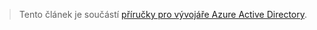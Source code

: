 > Tento článek je součástí [příručky pro vývojáře Azure Active Directory](../articles/active-directory/develop/active-directory-developers-guide.md).
> 
> 



<!--HONumber=Jan17_HO3-->


